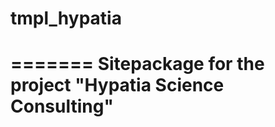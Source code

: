 # tmpl_hypatia
=======
Sitepackage for the project "Hypatia Science Consulting"
==============================================================
